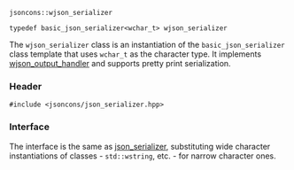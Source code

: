     jsoncons::wjson_serializer

    typedef basic_json_serializer<wchar_t> wjson_serializer

The `wjson_serializer` class is an instantiation of the `basic_json_serializer` class template that uses `wchar_t` as the character type. It implements [wjson_output_handler](basic_json_output_handler) and supports pretty print serialization.

### Header

    #include <jsoncons/json_serializer.hpp>

### Interface

The interface is the same as [json_serializer](json_serializer), substituting wide character instantiations of classes - `std::wstring`, etc. - for narrow character ones.
